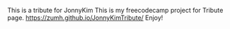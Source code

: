 This is a tribute for JonnyKim
This is my freecodecamp project for Tribute page.
 https://zumh.github.io/JonnyKimTribute/
Enjoy!